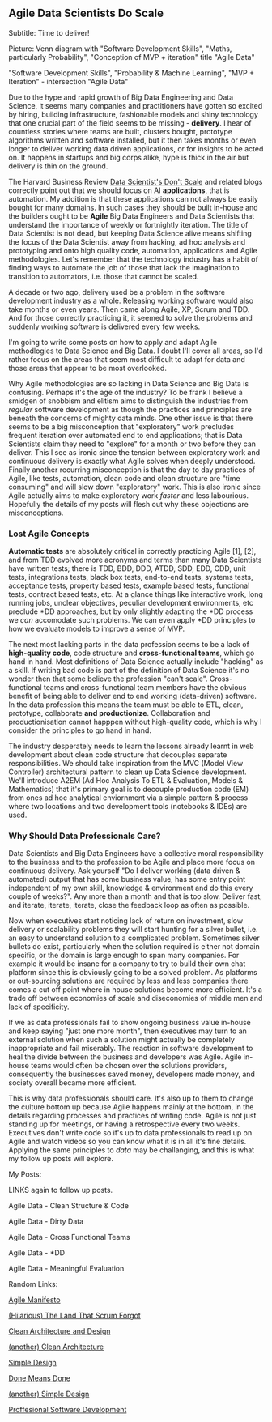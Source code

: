 ## Agile Data Scientists Do Scale

Subtitle: Time to deliver!

Picture: Venn diagram with "Software Development Skills", "Maths, particularly Probability", "Conception of MVP + iteration" title "Agile Data"

"Software Development Skills", "Probability & Machine Learning", "MVP + Iteration" - intersection "Agile Data"

Due to the hype and rapid growth of Big Data Engineering and Data Science, it seems many companies and practitioners have gotten so excited by hiring, building infrastructure, fashionable models and shiny technology that one crucial part of the field seems to be missing - **delivery**.  I hear of countless stories where teams are built, clusters bought, prototype algorithms written and software installed, but it then takes months or even longer to deliver working data driven applications, or for insights to be acted on.  It happens in startups and big corps alike, hype is thick in the air but delivery is thin on the ground.

The Harvard Business Review [Data Scientist's Don't Scale](https://hbr.org/2015/05/data-scientists-dont-scale) and related blogs correctly point out that we should focus on AI **applications**, that is automation. My addition is that these applications can not always be easily bought for many domains.  In such cases they should be built in-house and the builders ought to be **Agile** Big Data Engineers and Data Scientists that understand the importance of weekly or fortnightly iteration. The title of Data Scientist is not dead, but keeping Data Science alive means shifting the focus of the Data Scientist away from hacking, ad hoc analysis and prototyping and onto high quality code, automation, applications and Agile methodologies. Let's remember that the technology industry has a habit of finding ways to automate the job of those that lack the imagination to transition to automators, i.e. those that cannot be scaled.

A decade or two ago, delivery used be a problem in the software development industry as a whole.  Releasing working software would also take months or even years.  Then came along Agile, XP, Scrum and TDD. And for those correctly practicing it, it seemed to solve the problems and suddenly working software is delivered every few weeks.

I'm going to write some posts on how to apply and adapt Agile methodlogies to Data Science and Big Data.  I doubt I'll cover all areas, so I'd rather focus on the areas that seem most difficult to adapt for data and those areas that appear to be most overlooked.

Why Agile methodologies are so lacking in Data Science and Big Data is confusing.  Perhaps it's the age of the industry? To be frank I believe a smidgen of snobbism and elitism aims to distinguish the industries from *regular* software development as though the practices and principles are beneath the concerns of mighty data minds.  One other issue is that there seems to be a big misconception that "exploratory" work precludes frequent iteration over automated end to end applications; that is Data Scientists claim they need to "explore" for a month or two before they can deliver. This I see as ironic since the tension between exploratory work and continuous delivery is exactly what Agile solves when deeply understood.  Finally another recurring misconception is that the day to day practices of Agile, like tests, automation, clean code and clean structure are "time consuming" and will slow down "exploratory" work.  This is also ironic since Agile actually aims to make exploratory work *faster* and less labourious.  Hopefully the details of my posts will flesh out why these objections are misconceptions.

### Lost Agile Concepts

**Automatic tests** are absolutely critical in correctly practicing Agile [1], [2], and from TDD evolved more acronyms and terms than many Data Scientists have written tests; there is TDD, BDD, DDD, ATDD, SDD, EDD, CDD, unit tests, integrations tests, black box tests, end-to-end tests, systems tests, acceptance tests, property based tests, example based tests, functional tests, contract based tests, etc. At a glance things like interactive work, long running jobs, unclear objectives, peculiar development environments, etc preclude \*DD approaches, but by only slightly adapting the \*DD process we *can* accomodate such problems.  We can even apply \*DD principles to how we evaluate models to improve a sense of MVP.

The next most lacking parts in the data profession seems to be a lack of **high-quality code**, code structure and **cross-functional teams**, which go hand in hand.  Most definitions of Data Science actually include "hacking" as a skill.  If writing bad code is part of the definition of Data Science it's no wonder then that some believe the profession "can't scale".  Cross-functional teams and cross-functional team members have the obvious benefit of being able to deliver end to end working (data-driven) software.  In the data profession this means the team must be able to ETL, clean, prototype, collaborate **and productionize**.  Collaboration and productionisation cannot happpen without high-quality code, which is why I consider the principles to go hand in hand.

The industry desperately needs to learn the lessons already learnt in web development about clean code structure that decouples separate responsibilities. We should take inspiration from the MVC (Model View Controller) architectural pattern to clean up Data Science development.  We'll introduce A2EM (Ad Hoc Analysis To ETL & Evaluation, Models & Mathematics) that it's primary goal is to decouple production code (EM) from ones ad hoc analytical enviornment via a simple pattern & process where two locations and two development tools (notebooks & IDEs) are used.

### Why Should Data Professionals Care?

Data Scientists and Big Data Engineers have a collective moral responsibility to the business and to the profession to be Agile and place more focus on continuous delivery.  Ask yourself "Do I deliver working (data driven & automated) output that has some business value, has some entry point independent of my own skill, knowledge & environment and do this every couple of weeks?". Any more than a month and that is too slow.  Deliver fast, and iterate, iterate, iterate, close the feedback loop as often as possible.

Now when executives start noticing lack of return on investment, slow delivery or scalability problems they will start hunting for a silver bullet, i.e. an easy to understand solution to a complicated problem.  Sometimes silver bullets do exist, particularly when the solution required is either not domain specific, or the domain is large enough to span many companies.  For example it would be insane for a company to try to build their own chat platform since this is obviously going to be a solved problem.  As platforms or out-sourcing solutions are required by less and less companies there comes a cut off point where in house solutions become more efficient.  It's a trade off between economies of scale and diseconomies of middle men and lack of specificity.

If we as data professionals fail to show ongoing business value in-house and keep saying "just one more month", then executives may turn to an external solution when such a solution might actually be completely inappropriate and fail miserably.  The reaction in software development to heal the divide between the business and developers was Agile.  Agile in-house teams would often be chosen over the solutions providers, consequently the businesses saved money, developers made money, and society overall became more efficient.

This is why data professionals should care.  It's also up to them to change the culture bottom up because Agile happens mainly at the bottom, in the details regarding processes and practices of writing code.  Agile is not just standing up for meetings, or having a retrospective every two weeks.  Executives don't write code so it's up to data professionals to read up on Agile and watch videos so you can know what it is in all it's fine details.  Applying the same principles to *data* may be challanging, and this is what my follow up posts will explore.

My Posts:

LINKS again to follow up posts.

Agile Data - Clean Structure & Code

Agile Data - Dirty Data

Agile Data - Cross Functional Teams

Agile Data - *DD

Agile Data - Meaningful Evaluation

Random Links:

[Agile Manifesto](http://agilemanifesto.org/)

[(Hilarious) The Land That Scrum Forgot](https://www.youtube.com/watch?v=hG4LH6P8Syk)

[Clean Architecture and Design](https://www.youtube.com/watch?v=Nsjsiz2A9mg)

[(another) Clean Architecture](https://www.youtube.com/watch?v=Nltqi7ODZTM)

[Simple Design](http://www.jamesshore.com/Agile-Book/simple_design.html)

[Done Means Done](http://www.allaboutagile.com/agile-principle-7-done-means-done/)

[(another) Simple Design](http://guide.agilealliance.org/guide/simple-design.html)

[Proffesional Software Development](https://www.youtube.com/watch?v=zwtg7lIMUaQ)
